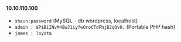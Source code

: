 #### 10.10.110.100
- `shaun:password` (MySQL - db wordpress, localhost)
- `admin : $P$BiINvM48wJ1iyfwOroCTdFhjB2qOvO.` (Portable PHP hash)
- `james : Toyota`